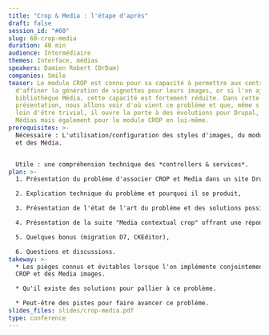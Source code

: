 ```yaml
---
title: "Crop & Media : l'étape d'après"
draft: false
session_id: "#60"
slug: 60-crop-media
duration: 40 min
audience: Intermédiaire
themes: Interface, médias
speakers: Damien Robert (DrDam)
companies: Smile
teaser: Le module CROP est connu pour sa capacité à permettre aux contributeurs
  d'affiner la génération de vignettes pour leurs images, or si l'on ajoute la
  bibliothèque Média, cette capacité est fortement réduite. Dans cette
  présentation, nous allons voir d'où vient ce problème et que, même s'il est
  loin d'être trivial, il ouvre la porte à des évolutions pour Drupal, les
  Médias mais également pour le module CROP en lui-même.
prerequisites: >-
  Nécessaire : L'utilisation/configuration des styles d'images, du module CROP
  et des Média.


  Utile : une compréhension technique des *controllers & services*.
plan: >-
  1. Présentation du problème d'associer CROP et Media dans un site Drupal,

  2. Explication technique du problème et pourquoi il se produit,

  3. Présentation de l'état de l'art du problème et des solutions possibles,

  4. Présentation de la suite "Media contextual crop" offrant une réponse au problème,

  5. Quelques bonus (migration D7, CKEditor),

  6. Questions et discussions.
takeway: >-
  * Les pièges connus et évitables lorsque l'on implémente conjointement des
  CROP et des Media images.

  * Qu'il existe des solutions pour pallier à ce problème.

  * Peut-être des pistes pour faire avancer ce problème.
slides_files: slides/crop-media.pdf
type: conference
---
```

